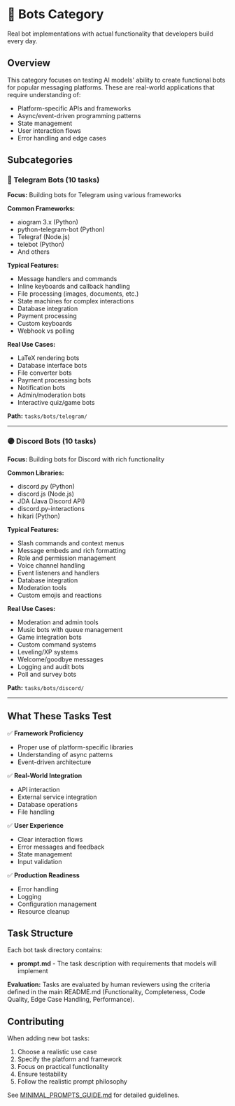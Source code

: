 # 🤖 Bots Category

Real bot implementations with actual functionality that developers build every day.

## Overview

This category focuses on testing AI models' ability to create functional bots for popular messaging platforms. These are real-world applications that require understanding of:
- Platform-specific APIs and frameworks
- Async/event-driven programming patterns
- State management
- User interaction flows
- Error handling and edge cases

## Subcategories

### 🔵 Telegram Bots (10 tasks)

**Focus:** Building bots for Telegram using various frameworks

**Common Frameworks:**
- aiogram 3.x (Python)
- python-telegram-bot (Python)
- Telegraf (Node.js)
- telebot (Python)
- And others

**Typical Features:**
- Message handlers and commands
- Inline keyboards and callback handling
- File processing (images, documents, etc.)
- State machines for complex interactions
- Database integration
- Payment processing
- Custom keyboards
- Webhook vs polling

**Real Use Cases:**
- LaTeX rendering bots
- Database interface bots
- File converter bots
- Payment processing bots
- Notification bots
- Admin/moderation bots
- Interactive quiz/game bots

**Path:** `tasks/bots/telegram/`

---

### 🟣 Discord Bots (10 tasks)

**Focus:** Building bots for Discord with rich functionality

**Common Libraries:**
- discord.py (Python)
- discord.js (Node.js)
- JDA (Java Discord API)
- discord.py-interactions
- hikari (Python)

**Typical Features:**
- Slash commands and context menus
- Message embeds and rich formatting
- Role and permission management
- Voice channel handling
- Event listeners and handlers
- Database integration
- Moderation tools
- Custom emojis and reactions

**Real Use Cases:**
- Moderation and admin tools
- Music bots with queue management
- Game integration bots
- Custom command systems
- Leveling/XP systems
- Welcome/goodbye messages
- Logging and audit bots
- Poll and survey bots

**Path:** `tasks/bots/discord/`

---

## What These Tasks Test

✅ **Framework Proficiency**
- Proper use of platform-specific libraries
- Understanding of async patterns
- Event-driven architecture

✅ **Real-World Integration**
- API interaction
- External service integration
- Database operations
- File handling

✅ **User Experience**
- Clear interaction flows
- Error messages and feedback
- State management
- Input validation

✅ **Production Readiness**
- Error handling
- Logging
- Configuration management
- Resource cleanup

## Task Structure

Each bot task directory contains:
- **prompt.md** - The task description with requirements that models will implement

**Evaluation:** Tasks are evaluated by human reviewers using the criteria defined in the main README.md (Functionality, Completeness, Code Quality, Edge Case Handling, Performance).

## Contributing

When adding new bot tasks:
1. Choose a realistic use case
2. Specify the platform and framework
3. Focus on practical functionality
4. Ensure testability
5. Follow the realistic prompt philosophy

See [MINIMAL_PROMPTS_GUIDE.md](../../docs/MINIMAL_PROMPTS_GUIDE.md) for detailed guidelines.